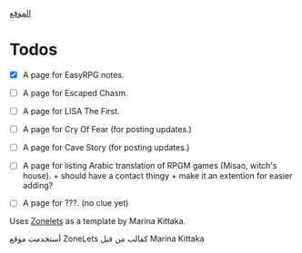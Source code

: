 [الموقع](https://maz12211.github.io/notes-and-blogs/)

# Todos
- [x] A page for EasyRPG notes.
- [ ] A page for Escaped Chasm.
- [ ] A page for LISA The First.
- [ ] A page for Cry Of Fear (for posting updates.)
- [ ] A page for Cave Story (for posting updates.)
- [ ] A page for listing Arabic translation of RPGM games (Misao, witch's house). + should have a contact thingy + make it an extention for easier adding?
- [ ] A page for ???. (no clue yet)


Uses [Zonelets](https://zonelets.net/) as a template by Marina Kittaka.

أستخدمت موقع ZoneLets كقالب من قبل Marina Kittaka